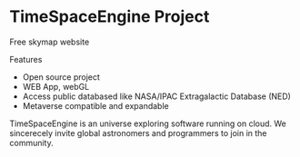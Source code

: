 # TimeSpaceEngine Project

Free skymap website 

Features
* Open source project
* WEB App, webGL
* Access public databased like NASA/IPAC Extragalactic Database (NED)
* Metaverse compatible and expandable

TimeSpaceEngine is an universe exploring software running on cloud.
We sincerecely invite global astronomers and programmers to join in the community.
